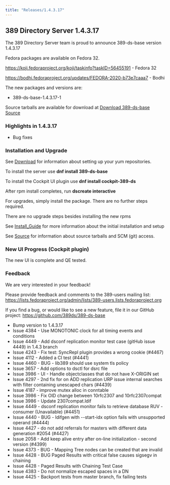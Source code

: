 ```yaml
---
title: "Releases/1.4.3.17"
---
```


389 Directory Server 1.4.3.17
-----------------------------

The 389 Directory Server team is proud to announce 389-ds-base version 1.4.3.17

Fedora packages are available on Fedora 32.

<https://koji.fedoraproject.org/koji/taskinfo?taskID=56455191> - Fedora 32

<https://bodhi.fedoraproject.org/updates/FEDORA-2020-b73e7caaa7> - Bodhi


The new packages and versions are:

- 389-ds-base-1.4.3.17-1

Source tarballs are available for download at [Download 389-ds-base Source](https://github.com/389ds/389-ds-base/archive/389-ds-base-1.4.3.17.tar.gz)

### Highlights in 1.4.3.17

- Bug fixes

### Installation and Upgrade 

See [Download](../download.html) for information about setting up your yum repositories.

To install the server use **dnf install 389-ds-base**

To install the Cockpit UI plugin use **dnf install cockpit-389-ds**

After rpm install completes, run **dscreate interactive**

For upgrades, simply install the package.  There are no further steps required.

There are no upgrade steps besides installing the new rpms 

See [Install\_Guide](../howto/howto-install-389.html) for more information about the initial installation and setup

See [Source](../development/source.html) for information about source tarballs and SCM (git) access.

### New UI Progress (Cockpit plugin)

The new UI is complete and QE tested.

### Feedback

We are very interested in your feedback!

Please provide feedback and comments to the 389-users mailing list: <https://lists.fedoraproject.org/admin/lists/389-users.lists.fedoraproject.org>

If you find a bug, or would like to see a new feature, file it in our GitHub project: <https://github.com/389ds/389-ds-base>

- Bump version to 1.4.3.17
- Issue 4384 - Use MONOTONIC clock for all timing events and conditions
- Issue 4449 - Add dsconf replication monitor test case (gitHub issue 4449) in  1.4.3 branch
- Issue 4243 - Fix test: SyncRepl plugin provides a wrong cookie (#4467)
- Issue 4112 - Added a CI test (#4441)
- Issue 4460 - BUG  - lib389 should use system tls policy
- Issue 3657 - Add options to dsctl for dsrc file
- Issue 3986 - UI - Handle objectclasses that do not have X-ORIGIN set
- Issue 4297 - 2nd fix for on ADD replication URP issue internal searches with filter containing unescaped chars (#4439)
- Issue 4187 - improve mutex alloc in conntable
- Issue 3986 - Fix OID change between 10rfc2307 and 10rfc2307compat
- Issue 3986 - Update 2307compat.ldif
- Issue 4449 - dsconf replication monitor fails to retrieve database RUV - consumer (Unavailable) (#4451)
- Issue 4440 - BUG - ldifgen with --start-idx option fails with unsupported operand (#4444)
- Issue 4427 - do not add referrals for masters with different data generation #2054 (#4427)
- Issue 2058 - Add keep alive entry after on-line initialization - second version (#4399)
- Issue 4373 - BUG - Mapping Tree nodes can be created that are invalid
- Issue 4428 - BUG Paged Results with critical false causes sigsegv in chaining
- Issue 4428 - Paged Results with Chaining Test Case
- Issue 4383 - Do not normalize escaped spaces in a DN
- Issue 4425 - Backport tests from master branch, fix failing tests

